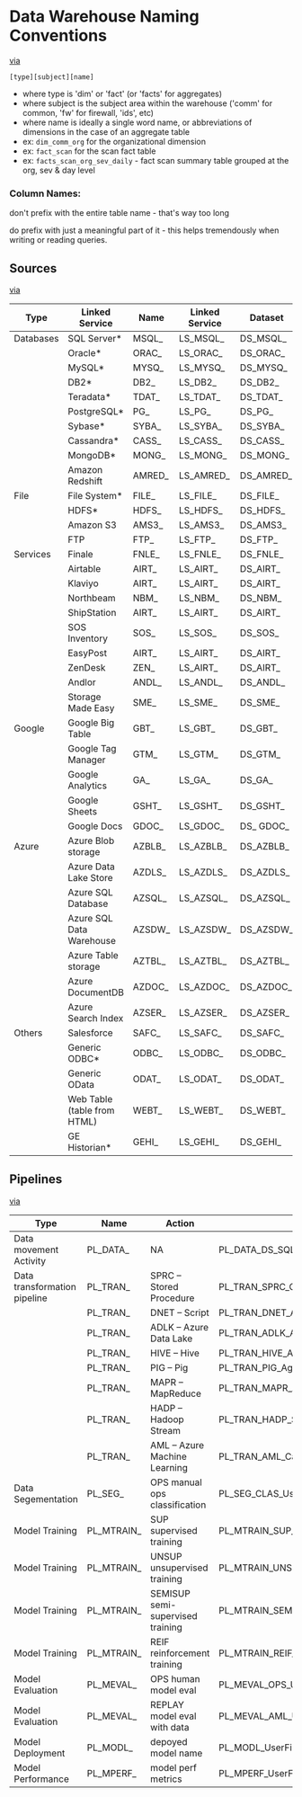 # Data Warehouse Naming Conventions

[via](https://stackoverflow.com/a/1830893/263858)

`[type][subject][name]`

* where type is 'dim' or 'fact' (or 'facts' for aggregates)
* where subject is the subject area within the warehouse ('comm' for common, 'fw' for firewall, 'ids', etc)
* where name is ideally a single word name, or abbreviations of dimensions in the case of an aggregate table
* ex: `dim_comm_org` for the organizational dimension
* ex: `fact_scan` for the scan fact table
* ex: `facts_scan_org_sev_daily` - fact scan summary table grouped at the org, sev & day level

### Column Names:

don't prefix with the entire table name - that's way too long

do prefix with just a meaningful part of it - this helps tremendously when writing or reading queries.


## Sources

[via](https://adatis.co.uk/azure-data-factory-suggested-naming-conventions-and-best-practices/)

| Type      | Linked Service               | Name   | Linked Service | Dataset  | Full            |
|-----------|------------------------------|--------|----------------|----------|-----------------|
| Databases | SQL Server*                  | MSQL\_ | LS\_MSQL\_     | DS\_MSQL\_  | LS\_SQL\_Example  |
|           | Oracle*                      | ORAC\_ | LS\_ORAC\_       | DS\_ORAC\_ | LS\_ORAC\_Example |
|           | MySQL*                       | MYSQ\_ | LS\_MYSQ\_       | DS\_MYSQ\_ | LS\_MYSQ\_Example |
|           | DB2*                         | DB2\_  | LS\_DB2\_        | DS\_DB2\_  | LS\_DB2\_Example  |
|           | Teradata*                    | TDAT\_ | LS\_TDAT\_       | DS\_TDAT\_ | LS\_TDAT\_Example |
|           | PostgreSQL*                  | PG\_   | LS\_PG\_       | DS\_PG\_ | LS\_PG\_Example |
|           | Sybase*                      | SYBA\_ | LS\_SYBA\_       | DS\_SYBA\_ | LS\_SYBA\_Example |
|           | Cassandra*                   | CASS\_ | LS\_CASS\_       | DS\_CASS\_ | LS\_CASS\_Example |
|           | MongoDB*                     | MONG\_ | LS\_MONG\_       | DS\_MONG\_ | LS\_MONG\_Example |
|           | Amazon Redshift              | AMRED\_ | LS\_AMRED\_     | DS\_AMRED\_ | LS\_AMRED\_Example |
| File      | File System*                 | FILE\_ | LS\_FILE\_       | DS\_FILE\_ | LS\_FILE\_Example |
|           | HDFS*                        | HDFS\_ | LS\_HDFS\_       | DS\_HDFS\_ | LS\_HDFS\_Example |
|           | Amazon S3                    | AMS3\_ | LS\_AMS3\_       | DS\_AMS3\_ | LS\_AMS3\_Example |
|           | FTP                          | FTP\_  | LS\_FTP\_        | DS\_FTP\_  | LS\_FTP\_Example  |
| Services  | Finale                       | FNLE\_ | LS\_FNLE\_       | DS\_FNLE\_  | LS\_FNLE_Example  |
|           | Airtable                     | AIRT\_ | LS\_AIRT\_       | DS\_AIRT\_ | LS\_AIRT\_Example |
|           | Klaviyo                      | AIRT\_ | LS\_AIRT\_       | DS\_AIRT\_ | LS\_AIRT\_Example |
|           | Northbeam                    | NBM\_  | LS\_NBM\_       | DS\_NBM\_ | LS\_NBM\_Example |
|           | ShipStation                  | AIRT\_ | LS\_AIRT\_       | DS\_AIRT\_ | LS\_AIRT\_Example |
|           | SOS Inventory                | SOS\_  | LS\_SOS\_        | DS\_SOS\_ | LS\_SOS\_Example |
|           | EasyPost                     | AIRT\_ | LS\_AIRT\_       | DS\_AIRT\_ | LS\_AIRT\_Example |
|           | ZenDesk                      | ZEN\_  | LS\_AIRT\_       | DS\_AIRT\_ | LS\_AIRT\_Example |
|           | Andlor                       | ANDL\_ | LS\_ANDL\_      | DS\_ANDL\_ | LS\_ANDL\_Example |
|           | Storage Made Easy            | SME\_  | LS\_SME\_       | DS\_SME\_  | LS\_SME_Example  |
| Google    | Google Big Table             | GBT\_  | LS\_GBT\_       | DS\_GBT\_ | LS\_GBT\_Example |
|           | Google Tag Manager           | GTM\_  | LS\_GTM\_       | DS\_GTM\_ | LS\_GTM\_Example |
|           | Google Analytics             | GA\_   | LS\_GA\_       | DS\_GA\_ | LS\_GA\_Example |
|           | Google Sheets                | GSHT\_ | LS\_GSHT\_       | DS\_GSHT\_ | LS\_GSHT\_Example |
|           | Google Docs                  | GDOC\_ | LS\_GDOC\_       | DS\_ GDOC\_ | LS\_ GDOC\_Example |
| Azure     | Azure Blob storage           | AZBLB\_ | LS\_AZBLB\_       | DS\_AZBLB\_ | LS\_AZBLB\_Example |
|           | Azure Data Lake Store        | AZDLS\_ | LS\_AZDLS\_       | DS\_AZDLS\_ | LS\_AZDLS\_Example |
|           | Azure SQL Database           | AZSQL\_ | LS\_AZSQL\_       | DS\_AZSQL\_ | LS\_AZSQL\_Example |
|           | Azure SQL Data Warehouse     | AZSDW\_ | LS\_AZSDW\_       | DS\_AZSDW\_ | LS\_AZSDW\_Example |
|           | Azure Table storage          | AZTBL\_ | LS\_AZTBL\_       | DS\_AZTBL\_ | LS\_AZTBL\_Example |
|           | Azure DocumentDB             | AZDOC\_ | LS\_AZDOC\_       | DS\_AZDOC\_ | LS\_AZDOC\_Example |
|           | Azure Search Index           | AZSER\_ | LS\_AZSER\_       | DS\_AZSER\_ | LS\_AZSER\_Example |
| Others    | Salesforce                   | SAFC\_ | LS\_SAFC\_       | DS\_SAFC\_ | LS\_SAFC\_Example |
|           | Generic ODBC*                | ODBC\_ | LS\_ODBC\_       | DS\_ODBC\_ | LS\_ODBC\_Example |
|           | Generic OData                | ODAT\_ | LS\_ODAT\_       | DS\_ODAT\_ | LS\_ODAT\_Example |
|           | Web Table (table from HTML)  | WEBT\_ | LS\_WEBT\_       | DS\_WEBT\_ | LS\_WEBT\_Example |
|           | GE Historian*                | GEHI\_ | LS\_GEHI\_       | DS\_GEHI\_ | LS\_GEHI\_Example |


## Pipelines

[via](https://towardsdatascience.com/architecting-a-machine-learning-pipeline-a847f094d1c7)

| Type                         | Name     | Action                       | Example                                 |
|------------------------------|----------|------------------------------|-----------------------------------------|
| Data movement Activity       | PL\_DATA\_ | NA                           | PL\_DATA\_DS\_SQL\_Person\_To\_DS\_ABLB\_Person |
| Data transformation pipeline | PL\_TRAN\_ | SPRC – Stored Procedure      | PL\_TRAN\_SPRC\_CleanDimAccount            |
|                              | PL\_TRAN\_ | DNET – Script                | PL\_TRAN\_DNET\_AggregateSales             |
|                              | PL\_TRAN\_ | ADLK – Azure Data Lake       | PL\_TRAN\_ADLK\_AggregateSales             |
|                              | PL\_TRAN\_ | HIVE – Hive                  | PL\_TRAN\_HIVE\_AggregateSales             |
|                              | PL\_TRAN\_ | PIG – Pig                    | PL\_TRAN\_PIG\_AggregateSales              |
|                              | PL\_TRAN\_ | MAPR – MapReduce             | PL\_TRAN\_MAPR\_AggregateSales             |
|                              | PL\_TRAN\_ | HADP – Hadoop Stream         | PL\_TRAN\_HADP\_StreamData                 |
|                              | PL\_TRAN\_ | AML – Azure Machine Learning | PL\_TRAN\_AML\_CalculateMonthlyChurn       |
| Data Segementation           | PL\_SEG\_  | OPS manual ops classification | PL\_SEG\_CLAS\_UserFirstPurchaseBehavior  |
| Model Training               | PL\_MTRAIN\_ | SUP supervised training    | PL\_MTRAIN\_SUP\_UserFirstPurchaseBehavior |
| Model Training               | PL\_MTRAIN\_ | UNSUP unsupervised training | PL\_MTRAIN\_UNSUP\_UserFirstPurchaseBehavior |
| Model Training               | PL\_MTRAIN\_ | SEMISUP semi-supervised training | PL\_MTRAIN\_SEMISUP\_UserFirstPurchaseBehavior       |
| Model Training               | PL\_MTRAIN\_ | REIF reinforcement training | PL\_MTRAIN\_REIF\_UserFirstPurchaseBehavior |
| Model Evaluation             | PL\_MEVAL\_ | OPS human model eval        | PL\_MEVAL\_OPS\_UserFirstPurchaseBehavior  |
| Model Evaluation             | PL\_MEVAL\_ | REPLAY model eval with data | PL\_MEVAL\_AML\_UserFirstPurchaseBehavior  |
| Model Deployment             | PL\_MODL\_ | depoyed model name           | PL\_MODL\_UserFirstPurchaseBehavior        |
| Model Performance            | PL\_MPERF\_ | model perf metrics          | PL\_MPERF\_UserFirstPurchaseBehavior       |

